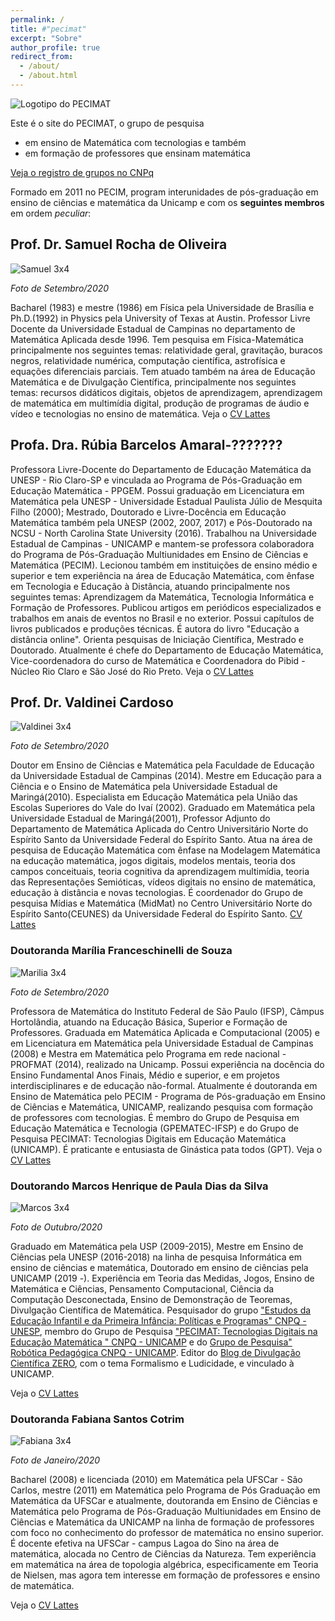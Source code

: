 ```yaml
---
permalink: /
title: #"pecimat"
excerpt: "Sobre"
author_profile: true
redirect_from: 
  - /about/
  - /about.html
---
```

![Logotipo do PECIMAT](../images/Pecimat_1280x640.png)

Este é o site do PECIMAT, o grupo de pesquisa
  - em ensino de Matemática com tecnologias e também 
  - em formação de professores que ensinam matemática

[Veja o registro de grupos no CNPq](http://dgp.cnpq.br/dgp/espelhogrupo/50534)

Formado em 2011 no PECIM, program interunidades de pós-graduação em 
ensino de ciências e matemática da Unicamp e com os **seguintes membros** em ordem _peculiar_:

## Prof. Dr. Samuel Rocha de Oliveira 
![Samuel 3x4](../images/Samuel3x4.png) 

_Foto de Setembro/2020_ 

Bacharel (1983) e mestre (1986) em Física pela Universidade de Brasília e Ph.D.(1992) in Physics pela University of Texas at Austin. Professor Livre Docente da Universidade Estadual de Campinas no departamento de Matemática Aplicada desde 1996. Tem pesquisa em Física-Matemática principalmente nos seguintes temas: relatividade geral, gravitação, buracos negros, relatividade numérica, computação científica, astrofísica e equações diferenciais parciais.
Tem atuado também na área de Educação Matemática e de Divulgação Científica, principalmente nos seguintes temas: recursos didáticos digitais, objetos de aprendizagem, aprendizagem de matemática em multimídia digital, produção de programas de áudio e vídeo e tecnologias no ensino de matemática.
Veja o [CV Lattes]( http://lattes.cnpq.br/9839813543918575)

## Profa. Dra. Rúbia Barcelos Amaral-???????
Professora Livre-Docente do Departamento de Educação Matemática da UNESP - Rio Claro-SP e vinculada ao Programa de Pós-Graduação em Educação Matemática - PPGEM. Possui graduação em Licenciatura em Matemática pela UNESP - Universidade Estadual Paulista Júlio de Mesquita Filho (2000); Mestrado, Doutorado e Livre-Docência em Educação Matemática também pela UNESP (2002, 2007, 2017) e Pós-Doutorado na NCSU - North Carolina State University (2016). Trabalhou na Universidade Estadual de Campinas - UNICAMP e mantem-se professora colaboradora do Programa de Pós-Graduação Multiunidades em Ensino de Ciências e Matemática (PECIM). Lecionou também em instituições de ensino médio e superior e tem experiência na área de Educação Matemática, com ênfase em Tecnologia e Educação à Distância, atuando principalmente nos seguintes temas: Aprendizagem da Matemática, Tecnologia Informática e Formação de Professores. Publicou artigos em periódicos especializados e trabalhos em anais de eventos no Brasil e no exterior. Possui capítulos de livros publicados e produções técnicas. É autora do livro "Educação a distância online". Orienta pesquisas de Iniciação Científica, Mestrado e Doutorado. Atualmente é chefe do Departamento de Educação Matemática, Vice-coordenadora do curso de Matemática e Coordenadora do Pibid - Núcleo Rio Claro e São José do Rio Preto.
Veja o [CV Lattes](http://lattes.cnpq.br/5875288343819683)


## Prof. Dr. Valdinei Cardoso 
![Valdinei 3x4](../images/Valdinei3x4.png) 

_Foto de Setembro/2020_

Doutor em Ensino de Ciências e Matemática pela Faculdade de Educação da Universidade Estadual de Campinas (2014). Mestre em Educação para a Ciência e o Ensino de Matemática pela Universidade Estadual de Maringá(2010). Especialista em Educação Matemática pela União das Escolas Superiores do Vale do Ivaí (2002). Graduado em Matemática pela Universidade Estadual de Maringá(2001), Professor Adjunto do Departamento de Matemática Aplicada do Centro Universitário Norte do Espírito Santo da Universidade Federal do Espírito Santo. Atua na área de pesquisa de Educação Matemática com ênfase na Modelagem Matemática na educação matemática, jogos digitais, modelos mentais, teoria dos campos conceituais, teoria cognitiva da aprendizagem multimídia, teoria das Representações Semióticas, vídeos digitais no ensino de matemática, educação à distância e novas tecnologias. É coordenador do Grupo de pesquisa Mídias e Matemática (MidMat) no Centro Universitário Norte do Espírito Santo(CEUNES) da Universidade Federal do Espírito Santo.
[CV Lattes](http://lattes.cnpq.br/3560165817659228)

### Doutoranda Marília Franceschinelli de Souza 
![Marilia 3x4](../images/Marilia27set20.png) 

_Foto de Setembro/2020_

Professora de Matemática do Instituto Federal de São Paulo (IFSP), Câmpus Hortolândia, atuando na Educação Básica, Superior e Formação de Professores. Graduada em Matemática Aplicada e Computacional (2005) e em Licenciatura em Matemática pela Universidade Estadual de Campinas (2008) e Mestra em Matemática pelo Programa em rede nacional - PROFMAT (2014), realizado na Unicamp. 
Possui experiência na docência do Ensino Fundamental Anos Finais, Médio e superior, e em projetos interdisciplinares e de educação não-formal. Atualmente é doutoranda em Ensino de Matemática pelo PECIM - Programa de Pós-graduação em Ensino de Ciências e Matemática, UNICAMP, realizando pesquisa com formação de professores com tecnologias. É membro do Grupo de Pesquisa em Educação Matemática e Tecnologia (GPEMATEC-IFSP) e do Grupo de Pesquisa PECIMAT: Tecnologias Digitais em Educação Matemática (UNICAMP). É praticante e entusiasta de Ginástica pata todos (GPT).
Veja o [CV Lattes](http://lattes.cnpq.br/3428751536777364)

### Doutorando Marcos Henrique de Paula Dias da Silva
![Marcos 3x4](../images/Marcos05out20.png)

_Foto de Outubro/2020_

Graduado em Matemática pela USP (2009-2015), Mestre em Ensino de Ciências pela UNESP (2016-2018) na linha de pesquisa Informática em ensino de ciências e matemática, Doutorado em ensino de ciências pela UNICAMP (2019 -). Experiência em Teoria das Medidas, Jogos, Ensino de Matemática e Ciências, Pensamento Computacional, Ciência da Computação Desconectada, Ensino de Demonstração de Teoremas, Divulgação Científica de Matemática. Pesquisador do grupo ["Estudos da Educação Infantil e da Primeira Infância: Políticas e Programas" CNPQ - UNESP](http://dgp.cnpq.br/dgp/espelhogrupo/7191345846551508), membro do Grupo de Pesquisa ["PECIMAT: Tecnologias Digitais na Educação Matemática " CNPQ - UNICAMP](http://dgp.cnpq.br/dgp/espelhogrupo/5095321310667411) e do [Grupo de Pesquisa" Robótica Pedagógica CNPQ - UNICAMP](http://dgp.cnpq.br/dgp/espelhogrupo/5536226919069661). Editor do [Blog de Divulgação Científica ZERO](https://www.blogs.unicamp.br/zero/), com o tema Formalismo e Ludicidade, e vinculado à UNICAMP.

Veja o [CV Lattes]( http://lattes.cnpq.br/6130937835002478)

### Doutoranda Fabiana Santos Cotrim
![Fabiana 3x4](../images/FabianaJan20.png)

_Foto de Janeiro/2020_

Bacharel (2008) e licenciada (2010) em Matemática pela UFSCar - São Carlos, mestre (2011) em Matemática pelo Programa de Pós Graduação em Matemática da UFSCar e atualmente, doutoranda em Ensino de Ciências e Matemática pelo Programa de Pós-Graduação Multiunidades em Ensino de Ciências e Matemática da UNICAMP na linha de formação de professores com foco no conhecimento do professor de matemática no ensino superior. É docente efetiva na UFSCar - campus Lagoa do Sino na área de matemática, alocada no Centro de Ciências da Natureza. Tem experiência em matemática na área de topologia algébrica, especificamente em Teoria de Nielsen, mas agora tem interesse em formação de professores e ensino de matemática.

Veja o [CV Lattes](http://lattes.cnpq.br/5304106217466160)